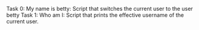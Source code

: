 Task 0: My name is betty: Script that switches the current user to the user betty
Task 1: Who am I: Script that prints the effective username of the current user.
